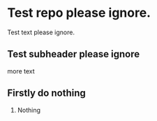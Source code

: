# Test repo please ignore.

Test text please ignore.

## Test subheader please ignore

more text

## Firstly do nothing

1. Nothing
